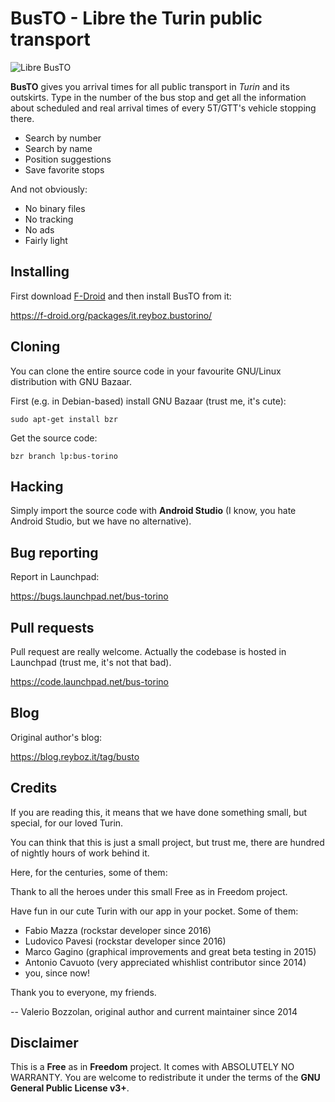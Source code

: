 # BusTO - Libre the Turin public transport
![Libre BusTO](http://bustorino.reyboz.it/bus-torino/res/drawable-xhdpi/ic_launcher.png)

**BusTO** gives you arrival times for all public transport in *Turin* and its outskirts. Type in the number of the bus stop and get all the information about scheduled and real arrival times of every 5T/GTT's vehicle stopping there.

* Search by number
* Search by name
* Position suggestions
* Save favorite stops

And not obviously:
* No binary files
* No tracking
* No ads
* Fairly light

## Installing
First download [F-Droid](https://f-droid.org) and then install BusTO from it:

https://f-droid.org/packages/it.reyboz.bustorino/

## Cloning
You can clone the entire source code in your favourite GNU/Linux distribution with GNU Bazaar.

First (e.g. in Debian-based) install GNU Bazaar (trust me, it's cute):

    sudo apt-get install bzr

Get the source code:

    bzr branch lp:bus-torino

## Hacking
Simply import the source code with **Android Studio** (I know, you hate Android Studio, but we have no alternative).

## Bug reporting
Report in Launchpad:

https://bugs.launchpad.net/bus-torino

## Pull requests
Pull request are really welcome. Actually the codebase is hosted in Launchpad (trust me, it's not that bad).

https://code.launchpad.net/bus-torino

## Blog
Original author's blog:

https://blog.reyboz.it/tag/busto

## Credits
If you are reading this, it means that we have done something small, but special, for our loved Turin.

You can think that this is just a small project, but trust me, there are hundred of nightly hours of work behind it.

Here, for the centuries, some of them:

Thank to all the heroes under this small Free as in Freedom project.

Have fun in our cute Turin with our app in your pocket. Some of them:

* Fabio Mazza (rockstar developer since 2016)
* Ludovico Pavesi (rockstar developer since 2016)
* Marco Gagino (graphical improvements and great beta testing in 2015)
* Antonio Cavuoto (very appreciated whishlist contributor since 2014)
* you, since now!

Thank you to everyone, my friends.

-- Valerio Bozzolan, original author and current maintainer since 2014

## Disclaimer
This is a **Free** as in **Freedom** project. It comes with ABSOLUTELY NO WARRANTY. You are welcome to redistribute it under the terms of the **GNU General Public License v3+**.

